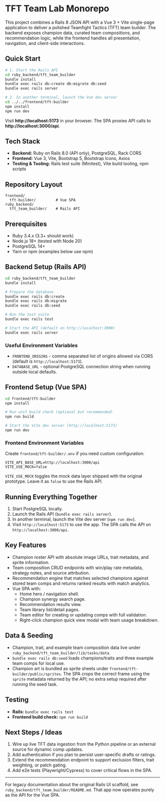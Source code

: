 # TFT Team Lab Monorepo

This project combines a Rails 8 JSON API with a Vue 3 + Vite single-page application to deliver a polished Teamfight Tactics (TFT) team builder. The backend exposes champion data, curated team compositions, and recommendation logic, while the frontend handles all presentation, navigation, and client-side interactions.

## Quick Start

```bash
# 1. Start the Rails API
cd ruby_backend/tft_team_builder
bundle install
bundle exec rails db:create db:migrate db:seed
bundle exec rails server

# 2. In another terminal, launch the Vue dev server
cd ../../frontend/tft-builder
npm install
npm run dev
```

Visit **http://localhost:5173** in your browser. The SPA proxies API calls to **http://localhost:3000/api**.

## Tech Stack
- **Backend:** Ruby on Rails 8.0 (API only), PostgreSQL, Rack CORS
- **Frontend:** Vue 3, Vite, Bootstrap 5, Bootstrap Icons, Axios
- **Testing & Tooling:** Rails test suite (Minitest), Vite build tooling, npm scripts

## Repository Layout
```
frontend/
  tft-builder/         # Vue SPA
ruby_backend/
  tft_team_builder/    # Rails API
```

## Prerequisites
- Ruby 3.4.x (3.3+ should work)
- Node.js 18+ (tested with Node 20)
- PostgreSQL 14+
- Yarn or npm (examples below use npm)

## Backend Setup (Rails API)
```bash
cd ruby_backend/tft_team_builder
bundle install

# Prepare the database
bundle exec rails db:create
bundle exec rails db:migrate
bundle exec rails db:seed

# Run the test suite
bundle exec rails test

# Start the API (default on http://localhost:3000)
bundle exec rails server
```

### Useful Environment Variables
- `FRONTEND_ORIGINS` - comma separated list of origins allowed via CORS (default is `http://localhost:5173`).
- `DATABASE_URL` - optional PostgreSQL connection string when running outside local defaults.

## Frontend Setup (Vue SPA)
```bash
cd frontend/tft-builder
npm install

# Run unit build check (optional but recommended)
npm run build

# Start the Vite dev server (http://localhost:5173)
npm run dev
```

### Frontend Environment Variables
Create `frontend/tft-builder/.env` if you need custom configuration:
```
VITE_API_BASE_URL=http://localhost:3000/api
VITE_USE_MOCK=false
```

`VITE_USE_MOCK` toggles the mock data layer shipped with the original prototype. Leave it as `false` to use the Rails API.

## Running Everything Together
1. Start PostgreSQL locally.
2. Launch the Rails API (`bundle exec rails server`).
3. In another terminal, launch the Vite dev server (`npm run dev`).
4. Visit `http://localhost:5173` to use the app. The SPA calls the API on `http://localhost:3000/api`.

## Key Features
- Champion roster API with absolute image URLs, trait metadata, and sprite information.
- Team composition CRUD endpoints with win/play rate metadata, strategy notes, and source attribution.
- Recommendation engine that matches selected champions against stored team comps and returns ranked results with match analytics.
- Vue SPA with:
  - Home hero / navigation shell.
  - Champion synergy search page.
  - Recommendation results view.
  - Team library list/detail pages.
  - Team editor for creating or updating comps with full validation.
  - Right-click champion quick view modal with team usage breakdown.

## Data & Seeding
- Champion, trait, and example team composition data live under `ruby_backend/tft_team_builder/lib/tasks/data`.
- `bundle exec rails db:seed` loads champions/traits and three example team comps for local use.
- Champion art is bundled as sprite sheets under `frontend/tft-builder/public/sprites`. The SPA crops the correct frame using the `sprite` metadata returned by the API; no extra setup required after running the seed task.

## Testing
- **Rails:** `bundle exec rails test`
- **Frontend build check:** `npm run build`

## Next Steps / Ideas
1. Wire up live TFT data ingestion from the Python pipeline or an external source for dynamic comp updates.
2. Add authentication if you plan to persist user-specific drafts or ratings.
3. Extend the recommendation endpoint to support exclusion filters, trait weighting, or patch gating.
4. Add e2e tests (Playwright/Cypress) to cover critical flows in the SPA.

---

For legacy documentation about the original Rails UI scaffold, see `ruby_backend/tft_team_builder/README.md`. That app now operates purely as the API for the Vue SPA.
